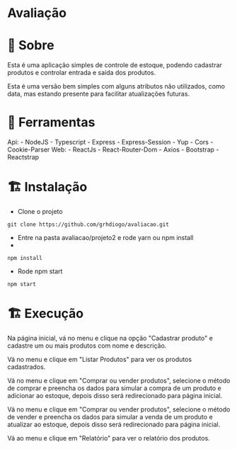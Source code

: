 # Avaliação

# 📖 Sobre

Esta é uma aplicação simples de controle de estoque, podendo cadastrar produtos e controlar entrada e saída dos produtos.

Esta é uma versão bem simples com alguns atributos não utilizados, como data, mas estando presente para facilitar atualizações futuras.
# 🔨 Ferramentas

Api:
    - NodeJS
    - Typescript
    - Express
    - Express-Session
    - Yup
    - Cors
    - Cookie-Parser
Web:
    - ReactJs
    - React-Router-Dom
    - Axios
    - Bootstrap
    - Reactstrap

# 🏗 Instalação

- Clone o projeto

```
git clone https://github.com/grhdiogo/avaliacao.git
```

- Entre na pasta avaliacao/projeto2 e rode yarn ou npm install
- 
```
npm install

```
- Rode npm start

```
npm start
```

# 🏗 Execução

Na página inicial, vá no menu e clique na opção "Cadastrar produto" e cadastre um ou mais produtos com nome e descrição.

Vá no menu e clique em "Listar Produtos" para ver os produtos cadastrados.

Vá no menu e clique em "Comprar ou vender produtos", selecione o método de comprar e preencha os dados para simular a compra de um produto e adicionar ao estoque, depois disso será redirecionado para página inicial.

Vá no menu e clique em "Comprar ou vender produtos", selecione o método de vender e preencha os dados para simular a venda de um produto e atualizar ao estoque, depois disso será redirecionado para página inicial.

Vá ao menu e clique em "Relatório" para ver o relatório dos produtos.





